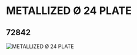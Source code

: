 # METALLIZED Ø 24 PLATE
## 72842
![METALLIZED Ø 24 PLATE](https://lc-www-live-s.legocdn.com/media/bricks/5/2/4119431.jpg)
